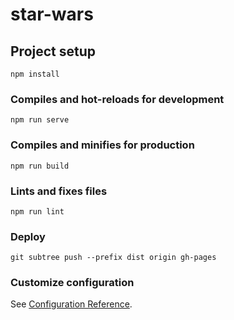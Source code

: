 # star-wars

## Project setup
```
npm install
```

### Compiles and hot-reloads for development
```
npm run serve
```

### Compiles and minifies for production
```
npm run build
```

### Lints and fixes files
```
npm run lint
```

### Deploy
```
git subtree push --prefix dist origin gh-pages
```


### Customize configuration
See [Configuration Reference](https://cli.vuejs.org/config/).
